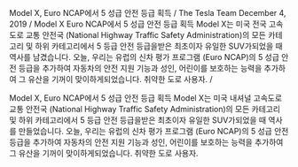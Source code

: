 Model X, Euro NCAP에서 5 성급 안전 등급 획득 / 
The Tesla Team
December 4, 2019 / 
Model X Euro NCAP에서 5 성급 안전 등급 획득 Model X는 미국 전국 고속도로 교통 안전국 (National Highway Traffic Safety Administration)의 모든 카테고리 및 하위 카테고리에서 5 등급 안전 등급을받은 최초이자 유일한 SUV가되었을 때 역사를 남겼습니다. 오늘, 우리는 유럽의 신차 평가 프로그램 (Euro NCAP)의 5 성급 안전 등급을 추가하여 자동차의 안전 지원 기능과 성인, 어린이를 보호하는 능력을 추가하여 그 유산을 기꺼이 맞이하게되었습니다. 취약한 도로 사용자. / 

Model X, Euro NCAP에서 5 성급 안전 등급 획득
Model X는 미국 내셔널 고속도로 교통 안전국 (National Highway Traffic Safety Administration)의 모든 카테고리 및 하위 카테고리에서 5 등급 안전 등급을받은 최초이자 유일한 SUV가되었을 때 역사를 만들었습니다. 오늘, 우리는 유럽의 신차 평가 프로그램 (Euro NCAP)의 5 성급 안전 등급을 추가하여 자동차의 안전 지원 기능과 성인, 어린이를 보호하는 능력을 추가하여 그 유산을 기꺼이 맞이하게되었습니다. 취약한 도로 사용자.
